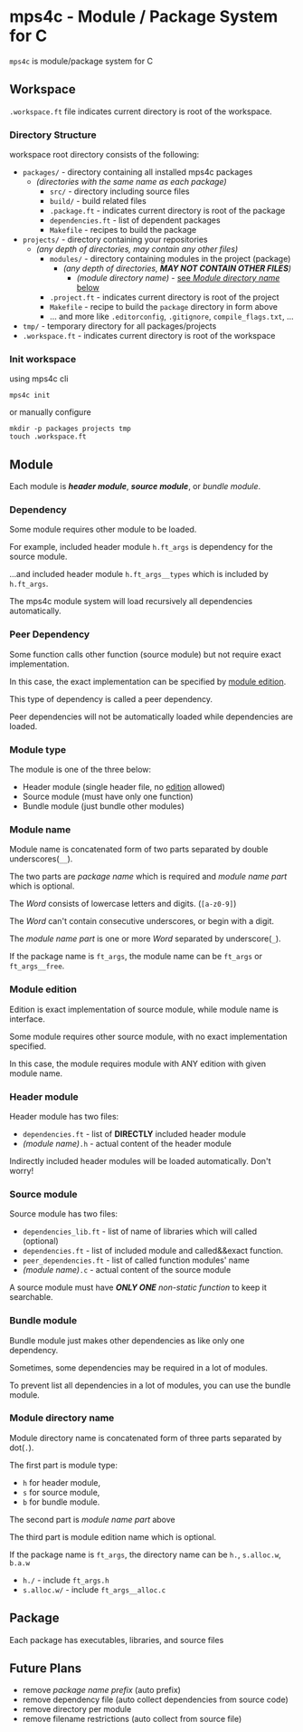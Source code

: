 # mps4c - Module / Package System for C

`mps4c` is module/package system for C

## Workspace

`.workspace.ft` file indicates current directory is root of the workspace.

### Directory Structure

workspace root directory consists of the following:

- `packages/` - directory containing all installed mps4c packages
  - _(directories with the same name as each package)_
    - `src/` - directory including source files
    - `build/` - build related files
    - `.package.ft` - indicates current directory is root of the package
    - `dependencies.ft` - list of dependent packages
    - `Makefile` - recipes to build the package
- `projects/` - directory containing your repositories
  - _(any depth of directories, may contain any other files)_
    - `modules/` - directory containing modules in the project (package)
      - _(any depth of directories, **MAY NOT CONTAIN OTHER FILES**)_
        - _(module directory name)_ - [see _Module directory name_ below](#module-directory-name)
    - `.project.ft` - indicates current directory is root of the project
    - `Makefile` - recipe to build the `package` directory in form above
    - ... and more like `.editorconfig`, `.gitignore`, `compile_flags.txt`, ...
- `tmp/` - temporary directory for all packages/projects
- `.workspace.ft` - indicates current directory is root of the workspace

### Init workspace

using mps4c cli

```shell
mps4c init
```

or manually configure

```shell
mkdir -p packages projects tmp
touch .workspace.ft
```

## Module

Each module is _**header module**_, _**source module**_, or _bundle module_.

### Dependency

Some module requires other module to be loaded.

For example, included header module `h.ft_args` is dependency for the source module.

...and included header module `h.ft_args__types` which is included by `h.ft_args`.

The mps4c module system will load recursively all dependencies automatically.

### Peer Dependency

Some function calls other function (source module) but not require exact implementation.

In this case, the exact implementation can be specified by [module edition](#module-edition).

This type of dependency is called a peer dependency.

Peer dependencies will not be automatically loaded while dependencies are loaded.

### Module type

The module is one of the three below:

- Header module (single header file, no [edition](#module-edition) allowed)
- Source module (must have only one function)
- Bundle module (just bundle other modules)

### Module name

Module name is concatenated form of two parts separated by double underscores(`__`).

The two parts are _package name_ which is required and _module name part_ which is optional.

The _Word_ consists of lowercase letters and digits. (`[a-z0-9]`)

The _Word_ can't contain consecutive underscores, or begin with a digit.

The _module name part_ is one or more _Word_ separated by underscore(`_`).

If the package name is `ft_args`, the module name can be `ft_args` or `ft_args__free`.

### Module edition

Edition is exact implementation of source module, while module name is interface.

Some module requires other source module, with no exact implementation specified.

In this case, the module requires module with ANY edition with given module name.

### Header module

Header module has two files:

- `dependencies.ft` - list of **DIRECTLY** included header module
- _(module name)_`.h` - actual content of the header module

Indirectly included header modules will be loaded automatically. Don't worry!

### Source module

Source module has two files:

- `dependencies_lib.ft` - list of name of libraries which will called (optional)
- `dependencies.ft` - list of included module and called&&exact function.
- `peer_dependencies.ft` - list of called function modules' name
- _(module name)_`.c` - actual content of the source module

A source module must have _**ONLY ONE** non-static function_ to keep it searchable.

### Bundle module

Bundle module just makes other dependencies as like only one dependency.

Sometimes, some dependencies may be required in a lot of modules.

To prevent list all dependencies in a lot of modules, you can use the bundle module.

### Module directory name

Module directory name is concatenated form of three parts separated by dot(`.`).

The first part is module type:

- `h` for header module,
- `s` for source module,
- `b` for bundle module.

The second part is _module name part_ above

The third part is module edition name which is optional.

If the package name is `ft_args`, the directory name can be `h.`, `s.alloc.w`, `b.a.w`

- `h./` - include `ft_args.h`
- `s.alloc.w/` - include `ft_args__alloc.c`

## Package

Each package has executables, libraries, and source files

## Future Plans

- remove _package name prefix_ (auto prefix)
- remove dependency file (auto collect dependencies from source code)
- remove directory per module
- remove filename restrictions (auto collect from source file)
